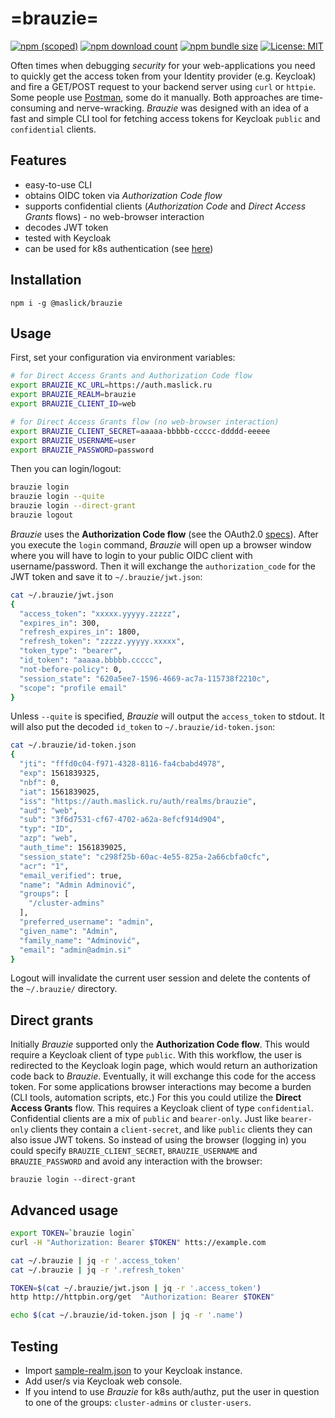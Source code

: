 # =brauzie=


[![npm (scoped)](https://img.shields.io/npm/v/@maslick/brauzie.svg)](https://www.npmjs.com/package/@maslick/brauzie)
[![npm download count](https://img.shields.io/npm/dt/@maslick/brauzie.svg)](https://npmcharts.com/compare/@maslick/brauzie?minimal=true)
[![npm bundle size](https://img.shields.io/badge/size-4kB-green.svg)](https://www.npmjs.com/package/@maslick/brauzie)
[![License: MIT](https://img.shields.io/badge/License-MIT-blue.svg)](https://opensource.org/licenses/MIT)


Often times when debugging *security* for your web-applications you need to quickly get the access token from your Identity provider (e.g. Keycloak) and fire a GET/POST request to your backend server using ``curl`` or ``httpie``. Some people use [Postman](https://www.getpostman.com/), some do it manually. Both approaches are time-consuming and nerve-wracking.
*Brauzie* was designed with an idea of a fast and simple CLI tool for fetching access tokens for Keycloak ``public`` and ``confidential`` clients. 

## Features
* easy-to-use CLI
* obtains OIDC token via *Authorization Code flow*
* supports confidential clients (*Authorization Code* and *Direct Access Grants* flows) - no web-browser interaction
* decodes JWT token
* tested with Keycloak
* can be used for k8s authentication (see [here](k8s-authz.md))

## Installation
```
npm i -g @maslick/brauzie
```

## Usage
First, set your configuration via environment variables:
```bash
# for Direct Access Grants and Authorization Code flow
export BRAUZIE_KC_URL=https://auth.maslick.ru
export BRAUZIE_REALM=brauzie
export BRAUZIE_CLIENT_ID=web

# for Direct Access Grants flow (no web-browser interaction)
export BRAUZIE_CLIENT_SECRET=aaaaa-bbbbb-ccccc-ddddd-eeeee
export BRAUZIE_USERNAME=user
export BRAUZIE_PASSWORD=password

```

Then you can login/logout:
```bash
brauzie login
brauzie login --quite
brauzie login --direct-grant
brauzie logout
```
*Brauzie* uses the **Authorization Code flow** (see the OAuth2.0 [specs](https://oauth.net/2/grant-types/authorization-code/)).
After you execute the ``login`` command, *Brauzie* will open up a browser window where you will have to login to your public OIDC client with username/password. Then it will exchange the ``authorization_code`` for the JWT token and save it to ``~/.brauzie/jwt.json``:
```bash
cat ~/.brauzie/jwt.json
{
  "access_token": "xxxxx.yyyyy.zzzzz",
  "expires_in": 300,
  "refresh_expires_in": 1800,
  "refresh_token": "zzzzz.yyyyy.xxxxx",
  "token_type": "bearer",
  "id_token": "aaaaa.bbbbb.ccccc",
  "not-before-policy": 0,
  "session_state": "620a5ee7-1596-4669-ac7a-115738f2210c",
  "scope": "profile email"
}
```
Unless ``--quite`` is specified, *Brauzie* will output the ``access_token`` to stdout.
It will also put the decoded ``id_token`` to ``~/.brauzie/id-token.json``:
```bash
cat ~/.brauzie/id-token.json
{
  "jti": "fffd0c04-f971-4328-8116-fa4cbabd4978",
  "exp": 1561839325,
  "nbf": 0,
  "iat": 1561839025,
  "iss": "https://auth.maslick.ru/auth/realms/brauzie",
  "aud": "web",
  "sub": "3f6d7531-cf67-4702-a62a-8efcf914d904",
  "typ": "ID",
  "azp": "web",
  "auth_time": 1561839025,
  "session_state": "c298f25b-60ac-4e55-825a-2a66cbfa0cfc",
  "acr": "1",
  "email_verified": true,
  "name": "Admin Adminović",
  "groups": [
    "/cluster-admins"
  ],
  "preferred_username": "admin",
  "given_name": "Admin",
  "family_name": "Adminović",
  "email": "admin@admin.si"
}
```

Logout will invalidate the current user session and delete the contents of the ``~/.brauzie/`` directory.

## Direct grants
Initially *Brauzie* supported only the **Authorization Code flow**. This would require a Keycloak client of type ``public``. With this workflow, the user is redirected to the Keycloak login page, which would return an authorization code back to *Brauzie*. Eventually, it will exchange this code for the access token.
For some applications browser interactions may become a burden (CLI tools, automation scripts, etc.) For this you could utilize the **Direct Access Grants** flow. This requires a Keycloak client of type ``confidential``. Confidential clients are a mix of ``public`` and ``bearer-only``. Just like ``bearer-only`` clients they contain a ``client-secret``, and like ``public`` clients they can also issue JWT tokens.
So instead of using the browser (logging in) you could specify ``BRAUZIE_CLIENT_SECRET``, ``BRAUZIE_USERNAME`` and ``BRAUZIE_PASSWORD`` and avoid any interaction with the browser:
```
brauzie login --direct-grant
```
 
## Advanced usage
```bash
export TOKEN=`brauzie login`
curl -H "Authorization: Bearer $TOKEN" htts://example.com
```

```bash
cat ~/.brauzie | jq -r '.access_token'
cat ~/.brauzie | jq -r '.refresh_token'
```

```bash
TOKEN=$(cat ~/.brauzie/jwt.json | jq -r '.access_token') 
http http://httpbin.org/get  "Authorization: Bearer $TOKEN"
```

```bash
echo $(cat ~/.brauzie/id-token.json | jq -r '.name')
```

## Testing
* Import [sample-realm.json](sample-realm.json) to your Keycloak instance.
* Add user/s via Keycloak web console.
* If you intend to use *Brauzie* for k8s auth/authz, put the user in question to one of the groups: ``cluster-admins`` or ``cluster-users``.
